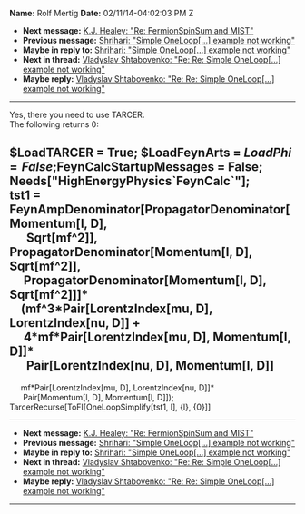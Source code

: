 **Name:** Rolf Mertig
**Date:** 02/11/14-04:02:03 PM Z

  - **Next message:** [K.J. Healey: "Re: FermionSpinSum and
    MIST"](0765.html)
  - **Previous message:** [Shrihari: "Simple OneLoop[...]
    example not working"](0763.html)
  - **Maybe in reply to:** [Shrihari: "Simple OneLoop[...]
    example not working"](0763.html)
  - **Next in thread:** [Vladyslav Shtabovenko: "Re: Re: Simple
    OneLoop[...] example not working"](1147.html)
  - **Maybe reply:** [Vladyslav Shtabovenko: "Re: Re: Simple
    OneLoop[...] example not working"](1147.html)

-----

Yes, there you need to use TARCER.  
The following returns 0:  

$LoadTARCER = True; $LoadFeynArts = $LoadPhi = False;  
  $FeynCalcStartupMessages = False;  
Needs["HighEnergyPhysics\`FeynCalc\`"];  
tst1 = FeynAmpDenominator[PropagatorDenominator[Momentum[l,
D],  
      Sqrt[mf^2]], PropagatorDenominator[Momentum[l,
D], Sqrt[mf^2]],  
     PropagatorDenominator[Momentum[l, D],
Sqrt[mf^2]]]\*  
    (mf^3\*Pair[LorentzIndex[mu, D], LorentzIndex[nu,
D]] +  
     4\*mf\*Pair[LorentzIndex[mu, D], Momentum[l,
D]]\*  
      Pair[LorentzIndex[nu, D], Momentum[l, D]]
-  
     mf\*Pair[LorentzIndex[mu, D], LorentzIndex[nu,
D]]\*  
      Pair[Momentum[l, D], Momentum[l, D]]);  
TarcerRecurse[ToFI[OneLoopSimplify[tst1, l], {l},
{0}]]  

-----

  - **Next message:** [K.J. Healey: "Re: FermionSpinSum and
    MIST"](0765.html)
  - **Previous message:** [Shrihari: "Simple OneLoop[...]
    example not working"](0763.html)
  - **Maybe in reply to:** [Shrihari: "Simple OneLoop[...]
    example not working"](0763.html)
  - **Next in thread:** [Vladyslav Shtabovenko: "Re: Re: Simple
    OneLoop[...] example not working"](1147.html)
  - **Maybe reply:** [Vladyslav Shtabovenko: "Re: Re: Simple
    OneLoop[...] example not working"](1147.html)

-----

